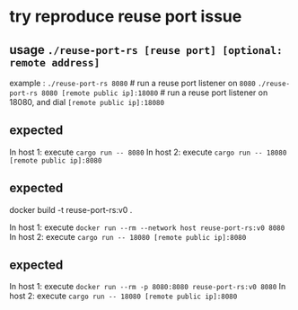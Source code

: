 # try reproduce reuse port issue

## usage `./reuse-port-rs [reuse port] [optional: remote address]`
example :
`./reuse-port-rs 8080` # run a reuse port listener on `8080`
`./reuse-port-rs 8080 [remote public ip]:18080` # run a reuse port listener on 18080, and
dial `[remote public ip]:18080`

## expected

In host 1: execute `cargo run -- 8080`
In host 2: execute `cargo run -- 18080 [remote public ip]:8080`

## expected
docker build -t reuse-port-rs:v0 .

In host 1: execute `docker run --rm --network host reuse-port-rs:v0 8080`
In host 2: execute `cargo run -- 18080 [remote public ip]:8080`

## expected
In host 1: execute `docker run --rm -p 8080:8080 reuse-port-rs:v0 8080`
In host 2: execute `cargo run -- 18080 [remote public ip]:8080`
